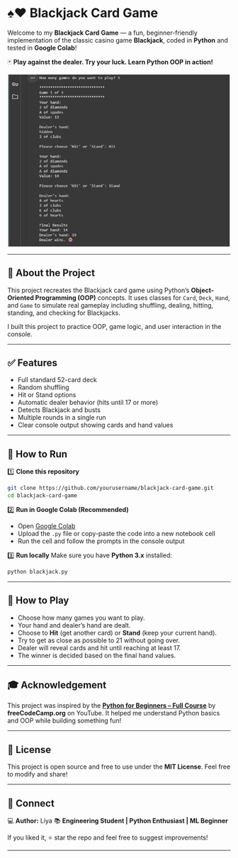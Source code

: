 

# ♠️♥️ Blackjack Card Game

Welcome to my **Blackjack Card Game** — a fun, beginner-friendly implementation of the classic casino game **Blackjack**, coded in **Python** and tested in **Google Colab**!

🃏 **Play against the dealer. Try your luck. Learn Python OOP in action!**
<p align="center">
  <img src="Screenshot 2025-06-04 034039.png" alt="Demo Screenshot" width="500"/>
</p>

---

## 📌 **About the Project**

This project recreates the Blackjack card game using Python’s **Object-Oriented Programming (OOP)** concepts.
It uses classes for `Card`, `Deck`, `Hand`, and `Game` to simulate real gameplay including shuffling, dealing, hitting, standing, and checking for Blackjacks.

I built this project to practice OOP, game logic, and user interaction in the console.

---

## ✅ **Features**

* Full standard 52-card deck
* Random shuffling
* Hit or Stand options
* Automatic dealer behavior (hits until 17 or more)
* Detects Blackjack and busts
* Multiple rounds in a single run
* Clear console output showing cards and hand values

---

## 🚀 **How to Run**

1️⃣ **Clone this repository**

```bash
git clone https://github.com/yourusername/blackjack-card-game.git
cd blackjack-card-game
```

2️⃣ **Run in Google Colab (Recommended)**

* Open [Google Colab](https://colab.research.google.com)
* Upload the `.py` file or copy-paste the code into a new notebook cell
* Run the cell and follow the prompts in the console output

3️⃣ **Run locally**
Make sure you have **Python 3.x** installed:

```bash
python blackjack.py
```

---

## 🧩 **How to Play**

* Choose how many games you want to play.
* Your hand and dealer’s hand are dealt.
* Choose to **Hit** (get another card) or **Stand** (keep your current hand).
* Try to get as close as possible to 21 without going over.
* Dealer will reveal cards and hit until reaching at least 17.
* The winner is decided based on the final hand values.

---

## 🎓 **Acknowledgement**

This project was inspired by the **[Python for Beginners – Full Course](https://www.youtube.com/watch?v=rfscVS0vtbw)** by **freeCodeCamp.org** on YouTube.
It helped me understand Python basics and OOP while building something fun!

---

## 📜 **License**

This project is open source and free to use under the **MIT License**.
Feel free to modify and share!

---

## 🤝 **Connect**

💻 **Author:** Liya
📚 **Engineering Student | Python Enthusiast | ML Beginner**

If you liked it, ⭐️ star the repo and feel free to suggest improvements!

---


